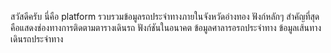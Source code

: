 สวัสดีครับ นี่คือ platform รวบรวมข้อมูลรถประจำทางภายในจังหวัดอ่างทอง
ฟังก์หลักๆ สำคัญที่สุดคือแสดงช่องทางการติดตามตารางเดินรถ
ฟังก์ชันในอนาคต
ข้อมูลศาลารอรถประจำทาง
ข้อมูลเส้นทางเดินรถประจำทาง
